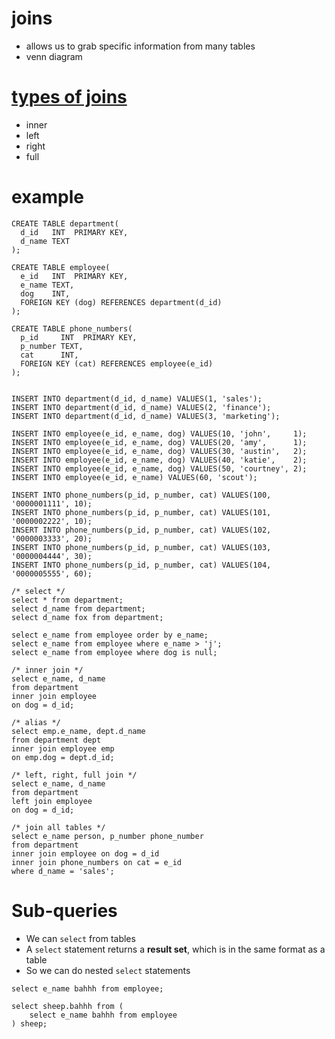 # joins
* allows us to grab specific information from many tables
* venn diagram

# [types of joins](https://i.stack.imgur.com/66zgg.png)
* inner
* left
* right
* full

# example

```
CREATE TABLE department(
  d_id   INT  PRIMARY KEY,
  d_name TEXT
);

CREATE TABLE employee(
  e_id   INT  PRIMARY KEY,
  e_name TEXT,
  dog    INT,
  FOREIGN KEY (dog) REFERENCES department(d_id)
);

CREATE TABLE phone_numbers(
  p_id     INT  PRIMARY KEY,
  p_number TEXT,
  cat      INT,
  FOREIGN KEY (cat) REFERENCES employee(e_id)
);


INSERT INTO department(d_id, d_name) VALUES(1, 'sales');
INSERT INTO department(d_id, d_name) VALUES(2, 'finance');
INSERT INTO department(d_id, d_name) VALUES(3, 'marketing');

INSERT INTO employee(e_id, e_name, dog) VALUES(10, 'john',     1);
INSERT INTO employee(e_id, e_name, dog) VALUES(20, 'amy',      1);
INSERT INTO employee(e_id, e_name, dog) VALUES(30, 'austin',   2);
INSERT INTO employee(e_id, e_name, dog) VALUES(40, 'katie',    2);
INSERT INTO employee(e_id, e_name, dog) VALUES(50, 'courtney', 2);
INSERT INTO employee(e_id, e_name) VALUES(60, 'scout');

INSERT INTO phone_numbers(p_id, p_number, cat) VALUES(100, '0000001111', 10);
INSERT INTO phone_numbers(p_id, p_number, cat) VALUES(101, '0000002222', 10);
INSERT INTO phone_numbers(p_id, p_number, cat) VALUES(102, '0000003333', 20);
INSERT INTO phone_numbers(p_id, p_number, cat) VALUES(103, '0000004444', 30);
INSERT INTO phone_numbers(p_id, p_number, cat) VALUES(104, '0000005555', 60);
```

```
/* select */
select * from department;
select d_name from department;
select d_name fox from department;

select e_name from employee order by e_name;
select e_name from employee where e_name > 'j';
select e_name from employee where dog is null;

/* inner join */
select e_name, d_name
from department
inner join employee
on dog = d_id;

/* alias */
select emp.e_name, dept.d_name
from department dept
inner join employee emp
on emp.dog = dept.d_id;

/* left, right, full join */
select e_name, d_name
from department
left join employee
on dog = d_id;

/* join all tables */
select e_name person, p_number phone_number
from department
inner join employee on dog = d_id
inner join phone_numbers on cat = e_id
where d_name = 'sales';
```

# Sub-queries
* We can `select` from tables
* A `select` statement returns a **result set**, which is in the same format as a table
* So we can do nested `select` statements

```
select e_name bahhh from employee;
```

```
select sheep.bahhh from (
    select e_name bahhh from employee
) sheep;
```
